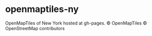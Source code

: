 # openmaptiles-ny
OpenMapTiles of New York hosted at gh-pages. © OpenMapTiles © OpenStreetMap contributors

